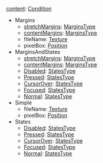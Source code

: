 
[content](Entrenchmentcontent.md): [Condition](Condition.md)
  * Margins
    * [stretchMargins](EntrenchmentMarginsType.md): [MarginsType](MarginsType.md)
    * [contentMargins](EntrenchmentMarginsType.md): [MarginsType](MarginsType.md)
    * fileName: [Texture](Texture.md)
    * pixelBox: [Position](Position.md)
  * MarginsAndStates
    * [stretchMargins](EntrenchmentMarginsType.md): [MarginsType](MarginsType.md)
    * [contentMargins](EntrenchmentMarginsType.md): [MarginsType](MarginsType.md)
    * [Disabled](EntrenchmentStatesType.md): [StatesType](StatesType.md)
    * [Pressed](EntrenchmentStatesType.md): [StatesType](StatesType.md)
    * [CursorOver](EntrenchmentStatesType.md): [StatesType](StatesType.md)
    * [Focused](EntrenchmentStatesType.md): [StatesType](StatesType.md)
    * [Normal](EntrenchmentStatesType.md): [StatesType](StatesType.md)
  * Simple
    * fileName: [Texture](Texture.md)
    * pixelBox: [Position](Position.md)
  * States
    * [Disabled](EntrenchmentStatesType.md): [StatesType](StatesType.md)
    * [Pressed](EntrenchmentStatesType.md): [StatesType](StatesType.md)
    * [CursorOver](EntrenchmentStatesType.md): [StatesType](StatesType.md)
    * [Focused](EntrenchmentStatesType.md): [StatesType](StatesType.md)
    * [Normal](EntrenchmentStatesType.md): [StatesType](StatesType.md)
